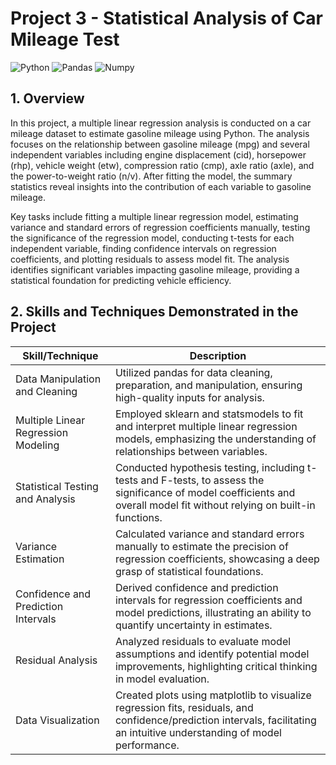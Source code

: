 # Project 3 - Statistical Analysis of Car Mileage Test

![Python](https://img.shields.io/badge/Python-FFD43B?style=for-the-badge&logo=python&logoColor=blue)
![Pandas](https://img.shields.io/badge/Pandas-2C2D72?style=for-the-badge&logo=pandas&logoColor=white)
![Numpy](https://img.shields.io/badge/Numpy-777BB4?style=for-the-badge&logo=numpy&logoColor=white)
<br>

## 1. Overview
In this project, a multiple linear regression analysis is conducted on a car mileage dataset to estimate gasoline mileage using Python. The analysis focuses on the relationship between gasoline mileage (mpg) and several independent variables including engine displacement (cid), horsepower (rhp), vehicle weight (etw), compression ratio (cmp), axle ratio (axle), and the power-to-weight ratio (n/v). After fitting the model, the summary statistics reveal insights into the contribution of each variable to gasoline mileage.

Key tasks include fitting a multiple linear regression model, estimating variance and standard errors of regression coefficients manually, testing the significance of the regression model, conducting t-tests for each independent variable, finding confidence intervals on regression coefficients, and plotting residuals to assess model fit. The analysis identifies significant variables impacting gasoline mileage, providing a statistical foundation for predicting vehicle efficiency.

## 2. Skills and Techniques Demonstrated in the Project
| Skill/Technique                     | Description |
|-------------------------------------|-------------|
| Data Manipulation and Cleaning      | Utilized pandas for data cleaning, preparation, and manipulation, ensuring high-quality inputs for analysis. |
| Multiple Linear Regression Modeling | Employed sklearn and statsmodels to fit and interpret multiple linear regression models, emphasizing the understanding of relationships between variables. |
| Statistical Testing and Analysis    | Conducted hypothesis testing, including t-tests and F-tests, to assess the significance of model coefficients and overall model fit without relying on built-in functions. |
| Variance Estimation                 | Calculated variance and standard errors manually to estimate the precision of regression coefficients, showcasing a deep grasp of statistical foundations. |
| Confidence and Prediction Intervals | Derived confidence and prediction intervals for regression coefficients and model predictions, illustrating an ability to quantify uncertainty in estimates. |
| Residual Analysis                   | Analyzed residuals to evaluate model assumptions and identify potential model improvements, highlighting critical thinking in model evaluation. |
| Data Visualization                  | Created plots using matplotlib to visualize regression fits, residuals, and confidence/prediction intervals, facilitating an intuitive understanding of model performance. |